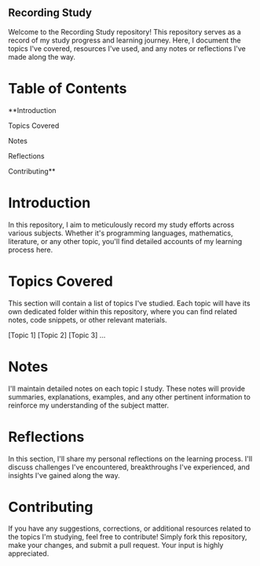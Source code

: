 ## Recording Study
Welcome to the Recording Study repository! This repository serves as a record of my study progress and learning journey. Here, I document the topics I've covered, resources I've used, and any notes or reflections I've made along the way.

# Table of Contents
**Introduction

Topics Covered

Notes

Reflections

Contributing**

# Introduction

In this repository, I aim to meticulously record my study efforts across various subjects. Whether it's programming languages, mathematics, literature, or any other topic, you'll find detailed accounts of my learning process here.

# Topics Covered
This section will contain a list of topics I've studied. Each topic will have its own dedicated folder within this repository, where you can find related notes, code snippets, or other relevant materials.

[Topic 1]
[Topic 2]
[Topic 3]
...

# Notes
I'll maintain detailed notes on each topic I study. These notes will provide summaries, explanations, examples, and any other pertinent information to reinforce my understanding of the subject matter.

# Reflections
In this section, I'll share my personal reflections on the learning process. I'll discuss challenges I've encountered, breakthroughs I've experienced, and insights I've gained along the way.

# Contributing
If you have any suggestions, corrections, or additional resources related to the topics I'm studying, feel free to contribute! Simply fork this repository, make your changes, and submit a pull request. Your input is highly appreciated.
